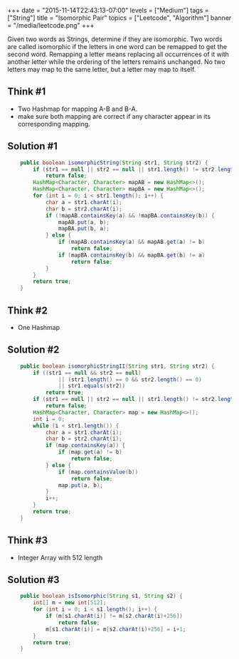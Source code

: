 +++
date = "2015-11-14T22:43:13-07:00"
levels = ["Medium"]
tags = ["String"]
title = "Isomorphic Pair"
topics = ["Leetcode", "Algorithm"]
banner = "/media/leetcode.png"
+++

Given two words as Strings, determine if they are isomorphic. Two words are called isomorphic if the letters in one word can be remapped to get the second word. Remapping a letter means replacing all occurrences of it with another letter while the ordering of the letters remains unchanged. No two letters may map to the same letter, but a letter may map to itself.
<!--more-->

## Think #1
- Two Hashmap for mapping A-B and B-A. 
- make sure both mapping are correct if any character appear in its corresponding mapping.

## Solution #1
```java
	public boolean isomorphicString(String str1, String str2) {
		if (str1 == null || str2 == null || str1.length() != str2.length())
			return false;
		HashMap<Character, Character> mapAB = new HashMap<>();
		HashMap<Character, Character> mapBA = new HashMap<>();
		for (int i = 0; i < str1.length(); i++) {
			char a = str1.charAt(i);
			char b = str2.charAt(i);
			if (!mapAB.containsKey(a) && !mapBA.containsKey(b)) {
				mapAB.put(a, b);
				mapBA.put(b, a);
			} else {
				if (mapAB.containsKey(a) && mapAB.get(a) != b)
					return false;
				if (mapBA.containsKey(b) && mapBA.get(b) != a)
					return false;
			}
		}
		return true;
	}
```

## Think #2
- One Hashmap

## Solution #2
```java
	public boolean isomorphicStringII(String str1, String str2) {
		if ((str1 == null && str2 == null)
				|| (str1.length() == 0 && str2.length() == 0)
				|| str1.equals(str2))
			return true;
		if (str1 == null || str2 == null || str1.length() != str2.length())
			return false;
		HashMap<Character, Character> map = new HashMap<>();
		int i = 0;
		while (i < str1.length()) {
			char a = str1.charAt(i);
			char b = str2.charAt(i);
			if (map.containsKey(a)) {
				if (map.get(a) != b)
					return false;
			} else {
				if (map.containsValue(b))
					return false;
				map.put(a, b);
			}
			i++;
		}
		return true;
	}
```

## Think #3 
- Integer Array with 512 length

## Solution #3
```java
    public boolean isIsomorphic(String s1, String s2) {
        int[] m = new int[512];
        for (int i = 0; i < s1.length(); i++) {
            if (m[s1.charAt(i)] != m[s2.charAt(i)+256]) 
                return false;
            m[s1.charAt(i)] = m[s2.charAt(i)+256] = i+1;
        }
        return true;	
    }
```



